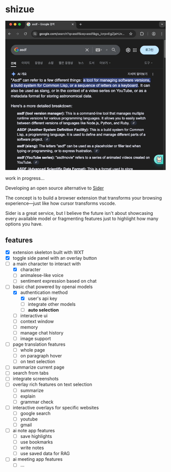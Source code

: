 # shizue

![wip](/doc/wip.gif)

work in progress...

Developing an open source alternative to [Sider](https://sider.ai/pricing)

The concept is to build a browser extension that transforms your browsing experience—just like how cursor transforms vscode.

Sider is a great service, but I believe the future isn't about showcasing every available model or fragmenting features just to highlight how many options you have.

## features

- [x] extension skeleton built with WXT
- [x] toggle side panel with an overlay button
- [ ] a main character to interact with
  - [x] character
  - [ ] animalese-like voice
  - [ ] sentiment expression based on chat
- [ ] basic chat powered by openai models
  - [x] authentication method
    - [x] user's api key
    - [ ] integrate other models
    - [ ] **auto selection**
  - [ ] interactive ui
  - [ ] context window
  - [ ] memory
  - [ ] manage chat history
  - [ ] image support
- [ ] page translation features
  - [ ] whole page
  - [ ] on paragraph hover
  - [ ] on text selection
- [ ] summarize current page
- [ ] search from tabs
- [ ] integrate screenshots
- [ ] overlay rich features on text selection
  - [ ] summarize
  - [ ] explain
  - [ ] grammar check
- [ ] interactive overlays for specific websites
  - [ ] google search
  - [ ] youtube
  - [ ] gmail
- [ ] ai note app features
  - [ ] save highlights
  - [ ] use bookmarks
  - [ ] write notes
  - [ ] use saved data for RAG
- [ ] ai meeting app features
  - [ ] ...
